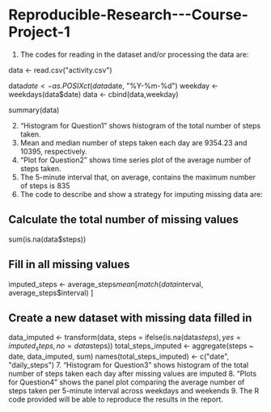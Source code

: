 # Reproducible-Research---Course-Project-1

1.	The codes for reading in the dataset and/or processing the data are:

data <- read.csv("activity.csv")

data$date <- as.POSIXct(data$date, "%Y-%m-%d")
weekday <- weekdays(data$date)
data <- cbind(data,weekday)

summary(data)

2.	“Histogram for Question1” shows histogram of the total number of steps taken.
3.	Mean and median number of steps taken each day are 9354.23 and 10395, respectively.
4.	“Plot for Question2” shows time series plot of the average number of steps taken.
5.	The 5-minute interval that, on average, contains the maximum number of steps is 835
6.	The code to describe and show a strategy for imputing missing data are:
## Calculate the total number of missing values
sum(is.na(data$steps))

## Fill in all missing values
imputed_steps <- average_steps$mean[
                      match(data$interval,
                            average_steps$interval)
                      ]

## Create a new dataset with missing data filled in
data_imputed <- transform(data, steps = ifelse(is.na(data$steps), yes = imputed_steps, no = data$steps))
total_steps_imputed <- aggregate(steps ~ date, data_imputed, sum)
names(total_steps_imputed) <- c("date", "daily_steps")
7.	“Histogram for Question3” shows histogram of the total number of steps taken each day after missing values are imputed
8.	“Plots for Question4” shows the panel plot comparing the average number of steps taken per 5-minute interval across weekdays and weekends
9.	The R code provided will be able to reproduce the results in the report. 
